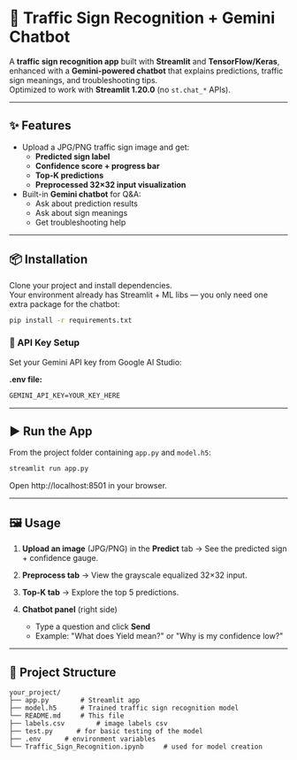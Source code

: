 # 🚦 Traffic Sign Recognition + Gemini Chatbot

A **traffic sign recognition app** built with **Streamlit** and **TensorFlow/Keras**, enhanced with a **Gemini-powered chatbot** that explains predictions, traffic sign meanings, and troubleshooting tips.  
Optimized to work with **Streamlit 1.20.0** (no `st.chat_*` APIs).

---

## ✨ Features

- Upload a JPG/PNG traffic sign image and get:
  - **Predicted sign label**
  - **Confidence score + progress bar**
  - **Top-K predictions**
  - **Preprocessed 32×32 input visualization**
- Built-in **Gemini chatbot** for Q&A:
  - Ask about prediction results  
  - Ask about sign meanings  
  - Get troubleshooting help  

---

## 📦 Installation

Clone your project and install dependencies.  
Your environment already has Streamlit + ML libs — you only need one extra package for the chatbot:

```bash
pip install -r requirements.txt
```

### 🔑 API Key Setup

Set your Gemini API key from Google AI Studio:

**.env file:**
```cmd
GEMINI_API_KEY=YOUR_KEY_HERE
```

---

## ▶️ Run the App

From the project folder containing `app.py` and `model.h5`:

```bash
streamlit run app.py
```

Open http://localhost:8501 in your browser.

---

## 🖼️ Usage

1. **Upload an image** (JPG/PNG) in the **Predict** tab
   → See the predicted sign + confidence gauge.

2. **Preprocess tab**
   → View the grayscale equalized 32×32 input.

3. **Top-K tab**
   → Explore the top 5 predictions.

4. **Chatbot panel** (right side)
   - Type a question and click **Send**
   - Example: "What does Yield mean?" or "Why is my confidence low?"

---

## 📂 Project Structure

```
your_project/
├── app.py        # Streamlit app
├── model.h5      # Trained traffic sign recognition model
└── README.md     # This file
├── labels.csv        # image labels csv
├── test.py      # for basic testing of the model
├── .env      # environment variables
└── Traffic_Sign_Recognition.ipynb     # used for model creation

```
